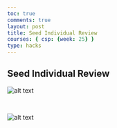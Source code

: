 ```yaml
---
toc: true
comments: true
layout: post
title: Seed Individual Review
courses: { csp: {week: 25} }
type: hacks
---
```


## Seed Individual Review

![alt text](</student/images/Screenshot 2024-03-08 at 8.42.24 AM.png>)

<br>

![alt text](<../images/Screenshot 2024-03-08 at 8.47.33 AM.png>)